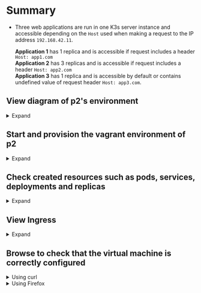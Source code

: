 # Summary
- Three web applications are run in one K3s server instance and accessible depending on the `Host` used when making a request to the IP address `192.168.42.11`.

    **Application 1** has 1 replica and is accessible if request includes a header `Host: app1.com`<br/>
    **Application 2** has 3 replicas and is accessible if request includes a header `Host: app2.com`<br/>
    **Application 3** has 1 replica and is accessible by default or contains undefined value of request header `Host: app3.com`.

## View diagram of p2's environment
<details>
<summary>Expand</summary>

<img alt="Diagram of p2 environment" src="https://user-images.githubusercontent.com/22397481/163712753-c335cd0d-fedc-404e-b83c-f6b37a02a2ee.png">
</details>

## Start and provision the vagrant environment of p2
<details>
<summary>Expand</summary>

```shell
vagrant up
Bringing machine 'suchoS' up with 'virtualbox' provider...
==> suchoS: Importing base box 'centos/7'...
    [...]
    suchoS: [INFO]  systemd: Starting k3s
    suchoS: service/app-one created
    suchoS: deployment.apps/app-one created
    suchoS: service/app-two created
    suchoS: deployment.apps/app-two created
    suchoS: service/app-three created
    suchoS: deployment.apps/app-three created
    suchoS: ingress.networking.k8s.io/ingress-applications created
```
</details>

## Check created resources such as pods, services, deployments and replicas
<details>
<summary>Expand</summary>

```sh
vagrant ssh suchoS --command "kubectl get all"
NAME                             READY   STATUS    RESTARTS   AGE
pod/app-one-7454877f6d-ndx7f     1/1     Running   0          36m
pod/app-two-867df7fb47-8rb9b     1/1     Running   0          36m
pod/app-two-867df7fb47-tsrdt     1/1     Running   0          36m
pod/app-three-5467985dbb-cg2n7   1/1     Running   0          36m
pod/app-two-867df7fb47-tzk98     1/1     Running   0          36m

NAME                 TYPE        CLUSTER-IP    EXTERNAL-IP   PORT(S)   AGE
service/app-one      ClusterIP   10.43.246.0   <none>        80/TCP    37m
service/app-two      ClusterIP   10.43.99.33   <none>        80/TCP    37m
service/app-three    ClusterIP   10.43.77.88   <none>        80/TCP    37m
service/kubernetes   ClusterIP   10.43.0.1     <none>        443/TCP   37m

NAME                        READY   UP-TO-DATE   AVAILABLE   AGE
deployment.apps/app-one     1/1     1            1           37m
deployment.apps/app-three   1/1     1            1           37m
deployment.apps/app-two     3/3     3            3           37m

NAME                                   DESIRED   CURRENT   READY   AGE
replicaset.apps/app-one-7454877f6d     1         1         1       36m
replicaset.apps/app-three-5467985dbb   1         1         1       36m
replicaset.apps/app-two-867df7fb47     3         3         3       36m
Connection to 127.0.0.1 closed.
```
</details>

## View Ingress
<details>
<summary>Expand</summary>

```shell
vagrant ssh suchoS --command "kubectl describe ingress"
Name:             ingress-applications
Namespace:        default
Address:          192.168.42.110
Default backend:  app-three:80 (10.42.0.9:8080)
Rules:
  Host        Path  Backends
  ----        ----  --------
  app1.com
              /   app-one:80 (10.42.0.2:8080)
  app2.com
              /   app-two:80 (10.42.0.11:8080,10.42.0.5:8080,10.42.0.6:8080)
  *
              /   app-three:80 (10.42.0.9:8080)
Annotations:  <none>
Events:       <none>
Connection to 127.0.0.1 closed.
```
</details>

## Browse to check that the virtual machine is correctly configured
<details>
<summary>Using curl</summary>

> <details>
> <summary>app1 with one replica</summary>
> 
> ```shell
> [~]$ curl -sH "Host:app1.com" 164.92.153.174 | grep app
>   Hello from app1.
>       <td>app-one-7454877f6d-ndx7f</td>
> ```
> </details>
> <details>
> <summary>app2 with three replicas</summary>
> 
> ```shell
> [~]$ curl -sH "Host:app2.com" 164.92.153.174 | grep app
>   Hello from app2.
>       <td>app-two-867df7fb47-tsrdt</td>
> [~]$ curl -sH "Host:app2.com" 164.92.153.174 | grep app
>   Hello from app2.
>       <td>app-two-867df7fb47-8rb9b</td>
> [~]$ curl -sH "Host:app2.com" 164.92.153.174 | grep app
>   Hello from app2.
>       <td>app-two-867df7fb47-tzk98</td>
> ```
> </details>
> <details>
> <summary>app3 with one replica as default application</summary>
> 
> ```shell
> [~]$ curl -sH "Host:app3.com" 164.92.153.174 | grep app
>   Hello from app3.
>       <td>app-three-5467985dbb-cg2n7</td>
> [~]$ curl -sH "Host:42.fr" 164.92.153.174 | grep app
>   Hello from app3.
>       <td>app-three-5467985dbb-cg2n7</td>
> [~]$ curl -s  164.92.153.174 | grep app
>   Hello from app3.
>       <td>app-three-5467985dbb-cg2n7</td>
> ```
> </details>
</details>

<details>
<summary>Using Firefox</summary>

Install a plugin [ModHeader](https://addons.mozilla.org/en-US/firefox/addon/modheader-firefox/) for Firefox and add `Host` header to the request.
> <details>
> <summary>app1 with one replica</summary>
>
> <img width="2048" alt="app1" src="https://user-images.githubusercontent.com/22397481/163831710-74ff5b91-9f0d-41a2-9f61-68bb89311702.png">
> </details>
> <details>
> <summary>app2 with three replicas</summary>
> 
>> <details>
>> <summary>app1 replica 1</summary>
>> <img alt="app2r1" src="https://user-images.githubusercontent.com/22397481/163832259-54143e6f-b93a-4c6a-a2ae-fa952e4b18db.png">
>> </details>
>> <details>
>> <summary>app1 replica 2</summary>
>> <img alt="app2r2" src="https://user-images.githubusercontent.com/22397481/163832274-1ec4421c-3321-43b9-bfe8-455c3ee1815d.png">
>> </details>
>> <details>
>> <summary>app1 replica 3</summary>
>> <img alt="app2r3" src="https://user-images.githubusercontent.com/22397481/163832275-45921b0e-2d4f-4769-8670-625ce935651c.png">
>> </details>
> </details>
> <details>
> <summary>app3 with one replica as default application</summary>
> <img alt="app3" src="https://user-images.githubusercontent.com/22397481/163832594-3871431d-e29e-4eb5-b662-dd1bdd005d46.png">
> <img alt="app3default" src="https://user-images.githubusercontent.com/22397481/163832620-1bb64445-8a08-4b72-a523-cb511e412079.png">
> </details>
</details>

